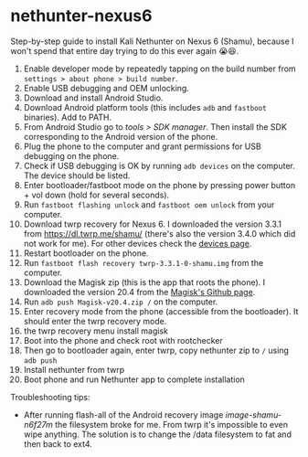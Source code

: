 # nethunter-nexus6
Step-by-step guide to install Kali Nethunter on Nexus 6 (Shamu), because I won't spend that entire day trying to do this ever again 😭😆.

1) Enable developer mode by repeatedly tapping on the build number from `settings > about phone > build number`.
2) Enable USB debugging and OEM unlocking.
3) Download and install Android Studio.
4) Download Android platform tools (this includes `adb` and `fastboot` binaries). Add to PATH.
5) From Android Studio go to _tools > SDK manager_. Then install the SDK corresponding to the Android version of the phone.
6) Plug the phone to the computer and grant permissions for USB debugging on the phone.
7) Check if USB debugging is OK by running `adb devices` on the computer. The device should be listed.
8) Enter bootloader/fastboot mode on the phone by pressing power button + vol down (hold for several seconds).
9) Run `fastboot flashing unlock` and `fastboot oem unlock` from your computer.
10) Download twrp recovery for Nexus 6. I downloaded the version 3.3.1 from https://dl.twrp.me/shamu/ (there's also the version 3.4.0 which did not work for me). For other devices check the [devices page](https://twrp.me/Devices/).
11) Restart bootloader on the phone.
12) Run `fastboot flash recovery twrp-3.3.1-0-shamu.img` from the computer.
13) Download the Magisk zip (this is the app that roots the phone). I downloaded the version 20.4 from the [Magisk's Github page](https://github.com/topjohnwu/Magisk/releases/tag/v20.4).
15) Run `adb push Magisk-v20.4.zip /` on the computer.
13) Enter recovery mode from the phone (accessible from the bootloader). It should enter the twrp recovery mode.
15)  the twrp recovery menu install magisk
16) Boot into the phone and check root with rootchecker
17) Then go to bootloader again, enter twrp, copy nethunter zip to `/` using `adb push`
18) Install nethunter from twrp
19) Boot phone and run Nethunter app to complete installation

Troubleshooting tips:
- After running flash-all of the Android recovery image _image-shamu-n6f27m_ the filesystem broke for me. From twrp it's impossible to even wipe anything. The solution is to change the /data filesystem to fat and then back to ext4.
